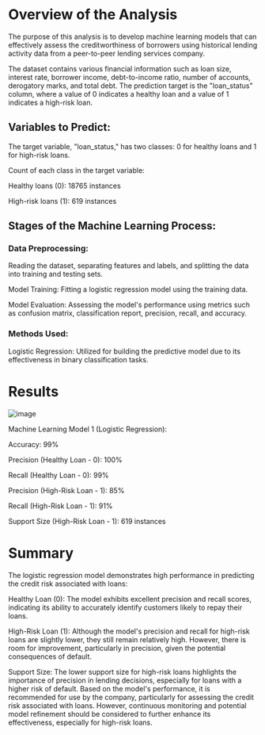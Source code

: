 # Overview of the Analysis

The purpose of this analysis is to develop machine learning models that can effectively assess the creditworthiness of borrowers using historical lending activity data from a peer-to-peer lending services company.

The dataset contains various financial information such as loan size, interest rate, borrower income, debt-to-income ratio, number of accounts, derogatory marks, and total debt. The prediction target is the "loan_status" column, where a value of 0 indicates a healthy loan and a value of 1 indicates a high-risk loan.

## Variables to Predict:

The target variable, "loan_status," has two classes: 0 for healthy loans and 1 for high-risk loans.

Count of each class in the target variable:

Healthy loans (0): 18765 instances

High-risk loans (1): 619 instances

## Stages of the Machine Learning Process:

### Data Preprocessing: 

Reading the dataset, separating features and labels, and splitting the data into training and testing sets.

Model Training: Fitting a logistic regression model using the training data.

Model Evaluation: Assessing the model's performance using metrics such as confusion matrix, classification report, precision, recall, and accuracy.

### Methods Used:

Logistic Regression: Utilized for building the predictive model due to its effectiveness in binary classification tasks.

# Results
![image](https://github.com/Vfdelgado/Credit_Risk_Classification/assets/146504714/a8bd1e45-f370-4820-b88e-160037354daa)


Machine Learning Model 1 (Logistic Regression):

Accuracy: 99%

Precision (Healthy Loan - 0): 100%

Recall (Healthy Loan - 0): 99%

Precision (High-Risk Loan - 1): 85%

Recall (High-Risk Loan - 1): 91%

Support Size (High-Risk Loan - 1): 619 instances

# Summary
The logistic regression model demonstrates high performance in predicting the credit risk associated with loans:

Healthy Loan (0):
The model exhibits excellent precision and recall scores, indicating its ability to accurately identify customers likely to repay their loans.

High-Risk Loan (1):
Although the model's precision and recall for high-risk loans are slightly lower, they still remain relatively high. However, there is room for improvement, particularly in precision, given the potential consequences of default.

Support Size:
The lower support size for high-risk loans highlights the importance of precision in lending decisions, especially for loans with a higher risk of default.
Based on the model's performance, it is recommended for use by the company, particularly for assessing the credit risk associated with loans. However, continuous monitoring and potential model refinement should be considered to further enhance its effectiveness, especially for high-risk loans.
